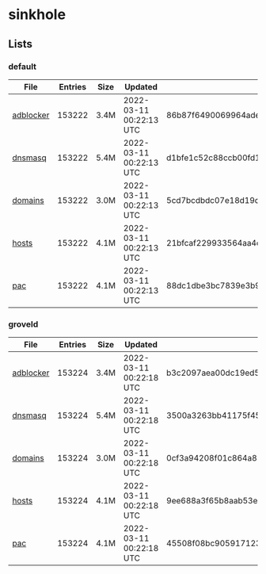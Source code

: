 # sinkhole

## Lists

### default

|File|Entries|Size|Updated|Hash|
|-|-|-|-|-|
|[adblocker](https://raw.githubusercontent.com/groveld/sinkhole/lists/default/adblocker.txt)|153222|3.4M|2022-03-11 00:22:13 UTC|86b87f6490069964ade31bf55b9b15dce5f0a88692a709e1a046e7989ef23758|
|[dnsmasq](https://raw.githubusercontent.com/groveld/sinkhole/lists/default/dnsmasq.txt)|153222|5.4M|2022-03-11 00:22:13 UTC|d1bfe1c52c88ccb00fd1e36fd1bd0cb9acb1e304ccbf33c8d83066530827b37c|
|[domains](https://raw.githubusercontent.com/groveld/sinkhole/lists/default/domains.txt)|153222|3.0M|2022-03-11 00:22:13 UTC|5cd7bcdbdc07e18d19d33ca5d3ded684b6156c8596204e6258e6a70809116a91|
|[hosts](https://raw.githubusercontent.com/groveld/sinkhole/lists/default/hosts.txt)|153222|4.1M|2022-03-11 00:22:13 UTC|21bfcaf229933564aa4d6e9297e55525f9da4eb72487bb8abde56db37090b699|
|[pac](https://raw.githubusercontent.com/groveld/sinkhole/lists/default/pac.txt)|153222|4.1M|2022-03-11 00:22:13 UTC|88dc1dbe3bc7839e3b96765df471c497e4c73c8a6636581b9b2e0e843dad630a|

### groveld

|File|Entries|Size|Updated|Hash|
|-|-|-|-|-|
|[adblocker](https://raw.githubusercontent.com/groveld/sinkhole/lists/groveld/adblocker.txt)|153224|3.4M|2022-03-11 00:22:18 UTC|b3c2097aea00dc19ed57b3f15c95b78d87b40fde0c443087781f8bb03fee5fa5|
|[dnsmasq](https://raw.githubusercontent.com/groveld/sinkhole/lists/groveld/dnsmasq.txt)|153224|5.4M|2022-03-11 00:22:18 UTC|3500a3263bb41175f45b81eaf177c678db37e6c34fc5e452c8bf2ee144806cdd|
|[domains](https://raw.githubusercontent.com/groveld/sinkhole/lists/groveld/domains.txt)|153224|3.0M|2022-03-11 00:22:18 UTC|0cf3a94208f01c864a81df220be282c749120e0532d8926802480fcbf5523847|
|[hosts](https://raw.githubusercontent.com/groveld/sinkhole/lists/groveld/hosts.txt)|153224|4.1M|2022-03-11 00:22:18 UTC|9ee688a3f65b8aab53ec1020bfb4af7a1d28dd83e473640d00e58e1bfaf86cde|
|[pac](https://raw.githubusercontent.com/groveld/sinkhole/lists/groveld/pac.txt)|153224|4.1M|2022-03-11 00:22:18 UTC|45508f08bc90591712311a8a4e9986b22feaa3babbf823d8e509b64bad09c6cd|
